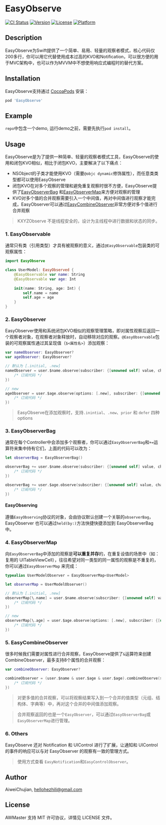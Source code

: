 # EasyObserve

[![CI Status](https://img.shields.io/travis/AiweiChujian/EasyObserve.svg?style=flat)](https://travis-ci.org/AiweiChujian/EasyObserve)
[![Version](https://img.shields.io/cocoapods/v/EasyObserve.svg?style=flat)](https://cocoapods.org/pods/EasyObserve)
[![License](https://img.shields.io/cocoapods/l/EasyObserve.svg?style=flat)](https://cocoapods.org/pods/EasyObserve)
[![Platform](https://img.shields.io/cocoapods/p/EasyObserve.svg?style=flat)](https://cocoapods.org/pods/EasyObserve)

## Description

EasyObserve为Swift提供了一个简单、易用、轻量的观察者模式，核心代码仅200多行，你可以用它代替使用成本过高的KVO和Notification，可以很方便的用于MVC架构中，也可以作为MVVM中不想使用响应式编程时的替代方案。

## Installation

EasyObserve支持通过 [CocoaPods](https://cocoapods.org) 安装：

```ruby
pod 'EasyObserve'
```

## Example

`repo`中包含一个demo, 运行demo之前，需要先执行`pod install`。

## Usage

EasyObserve是为了提供一种简单、轻量的观察者模式工具，EasyObserve的使用和闭包KVO相似，相比于闭包KVO，主要解决了以下痛点：

* NSObject的子类才能使用KVO（需要`@objc dynamic`修饰属性），而任意类类型都可以使用EasyObserve
* 闭包KVO在对多个观察的管理和避免重复观察时很不方便，EasyObserve提供了[EasyObserverBag](#3-EasyObserverBag) 和[EasyObserverMap](#4-EasyObserverMap)来方便对观察的管理
* KVO对多个值的合并观察需要引入一个中间值，再对中间值进行观察才能完成，EasyObserver可以通过[EasyCombineObserver](#5-EasyCombineObserver)非常方便对多个值进行合并观察

> KXYZObserve 不是线程安全的，设计为主线程中进行数据和状态的同步。

### 1. EasyObservable

通常只有类（引用类型）才具有被观察的意义，通过`@EasyObservable`包装类的可观察属性：

```swift
import EasyObserve

class UserModel: EasyObserved {
    @EasyObservable var name: String
    @EasyObservable var age: Int
        
    init(name: String, age: Int) {
        self.name = name
        self.age = age
    }
}
```

### 2. EasyObserver

EasyObserver使用和系统闭包KVO相似的观察管理策略，即对属性观察后返回一个观察者对象，在观察者对象释放时，自动移除对应的观察。`@EasyObservable`包装的可观察属性通过其呈现值（`$<属性名>`）添加观察：

```swift
var nameObserver: EasyObserver?
var ageObserver: EasyObserver?

// 默认为 [.initial, .new]
nameObserver = user.$name.observe(subscriber: {[unowned self] value, change, option in
    /* 订阅代码 */
})

// new
ageObserver = user.$age.observe(options: [.new], subscriber: {[unowned self] value, change, option in
    /* 订阅代码 */
})
```

> EasyObserve在添加观察时，支持`.inintial`、`.new`、`prior` 和 `defer` 四种 options

### 3. EasyObserverBag

通常在每个Controller中会添加多个观察者，你可以通过`EasyObserverBag`和`+=`运算符来集中持有它们，上面的代码可以改为：

```swift
let observerBag = EasyObserverBag()

observerBag += user.$name.observe(subscriber: {[unowned self] value, change, option in
    /* 订阅代码 */
})

observerBag += user.$age.observe(subscriber: {[unowned self] value, change, option in
    /* 订阅代码 */
})
```

#### EasyObserving

遵循`EasyObserving`协议的对象，会由协议默认创建一个关联的`observerBag`，EasyObserver 也可以通过`held(by:)`方法快捷快捷添加到 EasyObserverBag 中。

### 4. EasyObserverMap

向`EasyObserverBag`中添加的观察是**可以重复并存**的，在重复设值的场景中（如：复用的 UITableViewCell），往往希望对同一类型的同一属性的观察是不重复的，你可以通过`EasyObserverMap` 来完成：

```swift
typealias UserModelObserver = EasyObserverMap<UserModel>

let observerMap = UserModelObserver()

// 默认为 [.initial, .new]
observerMap[\.name] = user.$name.observe(subscriber: {[unowned self] value, change, option in
    /* 订阅代码 */
})

// new
observerMap[\.age] = user.$age.observe(options: [.new], subscriber: {[unowned self] value, change, option in
    /* 订阅代码 */
})
```

### 5. EasyCombineObserver

很多时候我们需要对属性进行合并观察，EasyObserve提供了`&`运算符来创建CombineObserver，最多支持8个属性的合并观察：
```swift
var combineObserver: EasyObserver?

combineObserver = (user.$name & user.$age & user.$age).combineObserve(subscriber: { [unowned self] value, option in
    /* 订阅代码 */
})
```

> 对更多值的合并观察，可以将观察结果写入到一个合并的值类型（元组、结构体、字典等）中，再对这个合并的中间值添加观察。

> 合并观察返回的也是一个`EasyObserver`，可以通过`EasyObserverBag`或`EasyObserverMap`进行管理。

### 6. Others

EasyObserve 还对 Notification 和 UIControl 进行了扩展，让通知和 UIControl 的事件的响应可以与对 EasyObserver 的观察有一致的管理方式。

> 使用方式查看 `EasyNotification`和`EasyControlObserver`。

## Author

AiweiChujian, hellohezhili@gmail.com

## License

AWMaster 支持 MIT 许可协议，详情见 LICENSE 文件。
